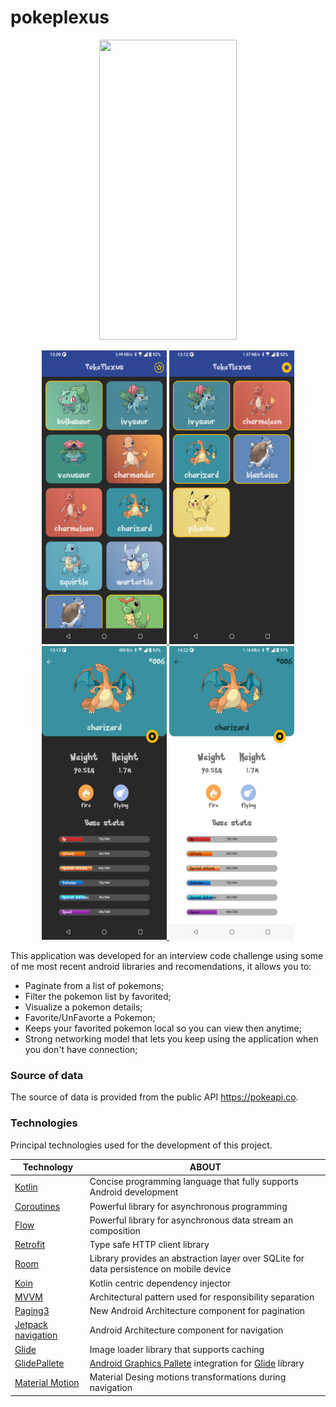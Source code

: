 # pokeplexus


<p align="center">
    <a href="https://github.com/0rp3u/pokeplexus/raw/master/preview/preview-video.gif">
        <img src="https://github.com/0rp3u/pokeplexus/raw/master/preview/preview-video.gif" width="220" height="480"/>
    </a>
</p>


<p align="center">
        <a href="https://github.com/0rp3u/pokeplexus/raw/master/preview/home.png">
        <img src="https://github.com/0rp3u/pokeplexus/raw/master/preview/home.png" width="200" height="470">
          </a>
<a href="https://github.com/0rp3u/pokeplexus/raw/master/preview/home_filtered.png">
<img src="https://github.com/0rp3u/pokeplexus/raw/master/preview/home_filtered.png" width="200" height="470"/>
</a>
<a href="https://github.com/0rp3u/pokeplexus/raw/master/preview/pokemon_details.png">
<img src="https://github.com/0rp3u/pokeplexus/raw/master/preview/pokemon_details.png"width="200" height="470">
</a>
<a href="https://github.com/0rp3u/pokeplexus/raw/master/preview/pokemon_details_light.png">
<img src="https://github.com/0rp3u/pokeplexus/raw/master/preview/pokemon_details_light.png"width="200" height="470"/>
</a>
    </p>

This application was developed for an interview code challenge using some of me most recent android
libraries and recomendations, it allows you to:

* Paginate from a list of pokemons;
* Filter the pokemon list by favorited;
* Visualize a pokemon details;
* Favorite/UnFavorte a Pokemon;
* Keeps your favorited pokemon local so you can view then anytime;
* Strong networking model that lets you keep using the application when you don't have connection;

### Source of data
The source of data is provided from the public API https://pokeapi.co.

### Technologies
Principal technologies used for the development of this project.

| Technology | ABOUT |
| ------ | ------ |
| [Kotlin] |Concise programming language that fully supports Android development |
| [Coroutines] | Powerful library for asynchronous programming |
| [Flow] | Powerful library for asynchronous data stream an composition |
| [Retrofit] | Type safe HTTP client library|
| [Room] | Library provides an abstraction layer over SQLite for data persistence on mobile device |
| [Koin] | Kotlin centric dependency injector |
| [MVVM] | Architectural pattern used for responsibility separation |
| [Paging3] | New Android Architecture component for pagination |
| [Jetpack navigation] | Android Architecture component for navigation |
| [Glide] | Image loader library that supports caching |
| [GlidePallete] | [Android Graphics Pallete] integration for [Glide] library |
| [Material Motion] | Material Desing motions transformations during navigation |
    

[Kotlin]: <https://kotlinlang.org/>
[Coroutines]: <https://kotlinlang.org/docs/reference/coroutines-overview.html/>
[Flow]: <https://kotlinlang.org/docs/flow.html>
[Retrofit]: <https://square.github.io/retrofit/>
[Room]: <https://developer.android.com/topic/libraries/architecture/room>
[Koin]: <https://insert-koin.io/>
[MVVM]: <https://en.wikipedia.org/wiki/Model%E2%80%93view%E2%80%93viewmodel>
[Jetpack navigation]: <https://developer.android.com/guide/navigation> 
[Paging3]: <https://developer.android.com/topic/libraries/architecture/paging/v3-overview> 
[Glide]: <https://bumptech.github.io/glide/>
[GlidePallete]: <https://github.com/florent37/GlidePalette/>
[Android Graphics Pallete]: <https://developer.android.com/reference/kotlin/androidx/palette/graphics/Palette/>
[Material Motion]:  <https://material.io/design/motion/the-motion-system.html>
    

